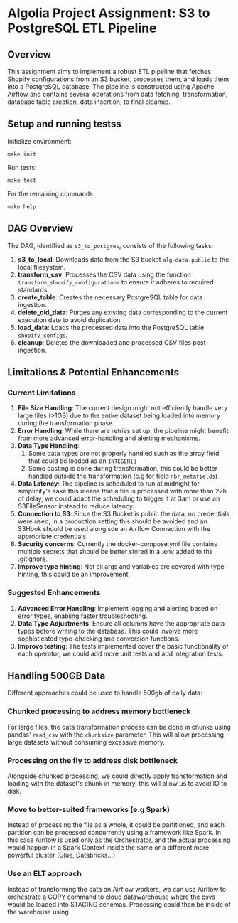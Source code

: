 # Algolia Project Assignment: S3 to PostgreSQL ETL Pipeline

## Overview

This assignment aims to implement a robust ETL pipeline that fetches Shopify configurations from an S3 bucket, processes them, and loads them into a PostgreSQL database.
The pipeline is constructed using Apache Airflow and contains several operations from data fetching, transformation, database table creation, data insertion, to final cleanup.

## Setup and running testss
Initialize environment:
```
make init 
```

Run tests:
```
make test
```

For the remaining commands:
```
make help
```
## DAG Overview

The DAG, identified as `s3_to_postgres`, consists of the following tasks:

1. **s3_to_local**: Downloads data from the S3 bucket `alg-data-public` to the local filesystem.
2. **transform_csv**: Processes the CSV data using the function `transform_shopify_configurations` to ensure it adheres to required standards.
3. **create_table**: Creates the necessary PostgreSQL table for data ingestion.
4. **delete_old_data**: Purges any existing data corresponding to the current execution date to avoid duplication.
5. **load_data**: Loads the processed data into the PostgreSQL table `shopify_configs`.
6. **cleanup**: Deletes the downloaded and processed CSV files post-ingestion.

## Limitations & Potential Enhancements

### Current Limitations

1. **File Size Handling**: The current design might not efficiently handle very large files (>1GB) due to the entire dataset being loaded into memory during the transformation phase.
2. **Error Handling**: While there are retries set up, the pipeline might benefit from more advanced error-handling and alerting mechanisms.
3. **Data Type Handling**: 
   1. Some data types are not properly handled such as the array field that could be loaded as an `INTEGER[]` 
   2. Some casting is done during transformation, this could be better handled outside the transformation (e.g for field `nbr_metafields`)
4. **Data Latency**: The pipeline is scheduled to run at midnight for simplicity's sake this means that a file is processed with more than 22h of delay, we could adapt the scheduling to trigger it at 3am or use an S3FileSensor instead to reduce latency.
5. **Connection to S3**: Since the S3 Bucket is public the data, no credentials were used, in a production setting this should be avoided and an S3Hook should be used alongisde an Airflow Connection with the appropriate credentials.
6. **Security concerns**: Currently the docker-compose.yml file contains multiple secrets that should be better stored in a .env added to the .gitignore.
7. **Improve type hinting**: Not all args and variables are covered with type hinting, this could be an improvement.

### Suggested Enhancements

1. **Advanced Error Handling**: Implement logging and alerting based on error types, enabling faster troubleshooting.
2. **Data Type Adjustments**: Ensure all columns have the appropriate data types before writing to the database. This could involve more sophisticated type-checking and conversion functions.
3. **Improve testing**: The tests implemented cover the basic functionality of each operator, we could add more unit tests and add integration tests.

## Handling 500GB Data

Different approaches could be used to handle 500gb of daily data:

### Chunked processing to address memory bottleneck
For large files, the data transformation process can be done in chunks using pandas' `read_csv` with the `chunksize` parameter. This will allow processing large datasets without consuming excessive memory.

### Processing on the fly to address disk bottleneck
Alongside chunked processing, we could directly apply transformation and loading with the dataset's chunk in memory, this will allow us to avoid IO to disk. 

### Move to better-suited frameworks (e.g Spark)
Instead of processing the file as a whole, it could be partitioned, and each partition can be processed concurrently using a framework like Spark.
In this case Airflow is used only as the Orchestrator, and the actual processing would happen in a Spark Context inside the same or a different more powerful cluster (Glue, Databricks...)

### Use an ELT approach
Instead of transforming the data on Airflow workers, we can use Airflow to orchestrate a COPY command to cloud datawarehouse where the csvs would be loaded into STAGING schemas. Processing could then be inside of the warehouse using 
